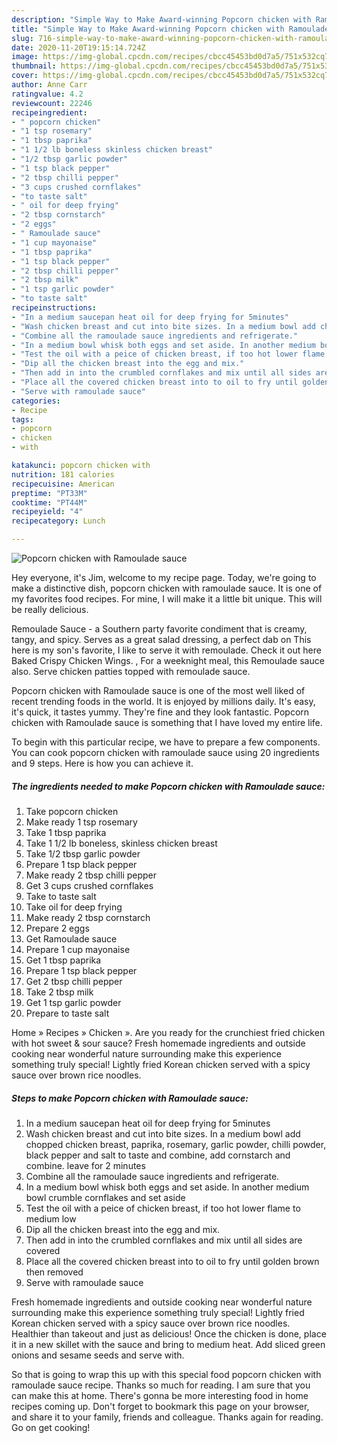 ```yaml
---
description: "Simple Way to Make Award-winning Popcorn chicken with Ramoulade sauce"
title: "Simple Way to Make Award-winning Popcorn chicken with Ramoulade sauce"
slug: 716-simple-way-to-make-award-winning-popcorn-chicken-with-ramoulade-sauce
date: 2020-11-20T19:15:14.724Z
image: https://img-global.cpcdn.com/recipes/cbcc45453bd0d7a5/751x532cq70/popcorn-chicken-with-ramoulade-sauce-recipe-main-photo.jpg
thumbnail: https://img-global.cpcdn.com/recipes/cbcc45453bd0d7a5/751x532cq70/popcorn-chicken-with-ramoulade-sauce-recipe-main-photo.jpg
cover: https://img-global.cpcdn.com/recipes/cbcc45453bd0d7a5/751x532cq70/popcorn-chicken-with-ramoulade-sauce-recipe-main-photo.jpg
author: Anne Carr
ratingvalue: 4.2
reviewcount: 22246
recipeingredient:
- " popcorn chicken"
- "1 tsp rosemary"
- "1 tbsp paprika"
- "1 1/2 lb boneless skinless chicken breast"
- "1/2 tbsp garlic powder"
- "1 tsp black pepper"
- "2 tbsp chilli pepper"
- "3 cups crushed cornflakes"
- "to taste salt"
- " oil for deep frying"
- "2 tbsp cornstarch"
- "2 eggs"
- " Ramoulade sauce"
- "1 cup mayonaise"
- "1 tbsp paprika"
- "1 tsp black pepper"
- "2 tbsp chilli pepper"
- "2 tbsp milk"
- "1 tsp garlic powder"
- "to taste salt"
recipeinstructions:
- "In a medium saucepan heat oil for deep frying for 5minutes"
- "Wash chicken breast and cut into bite sizes. In a medium bowl add chopped chicken breast, paprika, rosemary, garlic powder, chilli powder, black pepper and salt to taste and combine, add cornstarch and combine. leave for 2 minutes"
- "Combine all the ramoulade sauce ingredients and refrigerate."
- "In a medium bowl whisk both eggs and set aside. In another medium bowl crumble cornflakes and set aside"
- "Test the oil with a peice of chicken breast, if too hot lower flame to medium low"
- "Dip all the chicken breast into the egg and mix."
- "Then add in into the crumbled cornflakes and mix until all sides are covered"
- "Place all the covered chicken breast into to oil to fry until golden brown then removed"
- "Serve with ramoulade sauce"
categories:
- Recipe
tags:
- popcorn
- chicken
- with

katakunci: popcorn chicken with 
nutrition: 181 calories
recipecuisine: American
preptime: "PT33M"
cooktime: "PT44M"
recipeyield: "4"
recipecategory: Lunch

---
```



![Popcorn chicken with Ramoulade sauce](https://img-global.cpcdn.com/recipes/cbcc45453bd0d7a5/751x532cq70/popcorn-chicken-with-ramoulade-sauce-recipe-main-photo.jpg)

Hey everyone, it's Jim, welcome to my recipe page. Today, we're going to make a distinctive dish, popcorn chicken with ramoulade sauce. It is one of my favorites food recipes. For mine, I will make it a little bit unique. This will be really delicious.

Remoulade Sauce - a Southern party favorite condiment that is creamy, tangy, and spicy. Serves as a great salad dressing, a perfect dab on This here is my son&#39;s favorite, I like to serve it with remoulade. Check it out here Baked Crispy Chicken Wings. , For a weeknight meal, this Remoulade sauce also. Serve chicken patties topped with remoulade sauce.

Popcorn chicken with Ramoulade sauce is one of the most well liked of recent trending foods in the world. It is enjoyed by millions daily. It's easy, it's quick, it tastes yummy. They're fine and they look fantastic. Popcorn chicken with Ramoulade sauce is something that I have loved my entire life.


To begin with this particular recipe, we have to prepare a few components. You can cook popcorn chicken with ramoulade sauce using 20 ingredients and 9 steps. Here is how you can achieve it.

<!--inarticleads1-->

##### The ingredients needed to make Popcorn chicken with Ramoulade sauce:

1. Take  popcorn chicken
1. Make ready 1 tsp rosemary
1. Take 1 tbsp paprika
1. Take 1 1/2 lb boneless, skinless chicken breast
1. Take 1/2 tbsp garlic powder
1. Prepare 1 tsp black pepper
1. Make ready 2 tbsp chilli pepper
1. Get 3 cups crushed cornflakes
1. Take to taste salt
1. Take  oil for deep frying
1. Make ready 2 tbsp cornstarch
1. Prepare 2 eggs
1. Get  Ramoulade sauce
1. Prepare 1 cup mayonaise
1. Get 1 tbsp paprika
1. Prepare 1 tsp black pepper
1. Get 2 tbsp chilli pepper
1. Take 2 tbsp milk
1. Get 1 tsp garlic powder
1. Prepare to taste salt


Home » Recipes » Chicken ». Are you ready for the crunchiest fried chicken with hot sweet &amp; sour sauce? Fresh homemade ingredients and outside cooking near wonderful nature surrounding make this experience something truly special! Lightly fried Korean chicken served with a spicy sauce over brown rice noodles. 

<!--inarticleads2-->

##### Steps to make Popcorn chicken with Ramoulade sauce:

1. In a medium saucepan heat oil for deep frying for 5minutes
1. Wash chicken breast and cut into bite sizes. In a medium bowl add chopped chicken breast, paprika, rosemary, garlic powder, chilli powder, black pepper and salt to taste and combine, add cornstarch and combine. leave for 2 minutes
1. Combine all the ramoulade sauce ingredients and refrigerate.
1. In a medium bowl whisk both eggs and set aside. In another medium bowl crumble cornflakes and set aside
1. Test the oil with a peice of chicken breast, if too hot lower flame to medium low
1. Dip all the chicken breast into the egg and mix.
1. Then add in into the crumbled cornflakes and mix until all sides are covered
1. Place all the covered chicken breast into to oil to fry until golden brown then removed
1. Serve with ramoulade sauce


Fresh homemade ingredients and outside cooking near wonderful nature surrounding make this experience something truly special! Lightly fried Korean chicken served with a spicy sauce over brown rice noodles. Healthier than takeout and just as delicious! Once the chicken is done, place it in a new skillet with the sauce and bring to medium heat. Add sliced green onions and sesame seeds and serve with. 

So that is going to wrap this up with this special food popcorn chicken with ramoulade sauce recipe. Thanks so much for reading. I am sure that you can make this at home. There's gonna be more interesting food in home recipes coming up. Don't forget to bookmark this page on your browser, and share it to your family, friends and colleague. Thanks again for reading. Go on get cooking!
